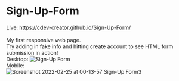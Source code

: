 # Sign-Up-Form
Live: https://cdev-creator.github.io/Sign-Up-Form/<br> <br>
My first responsive web page. <br>
Try adding in fake info and hitting create account to see HTML form submission in action!<br>
Desktop:
![Sign-Up Form](https://user-images.githubusercontent.com/76753452/155657822-73f793cb-80cc-4429-89eb-8be26fc9e782.png)<br>
Mobile:<br>
![Screenshot 2022-02-25 at 00-13-57 Sign-Up Form3](https://user-images.githubusercontent.com/76753452/155658620-c30b0e58-c1e4-4be3-90d4-3cc4cd5a4d93.png)
